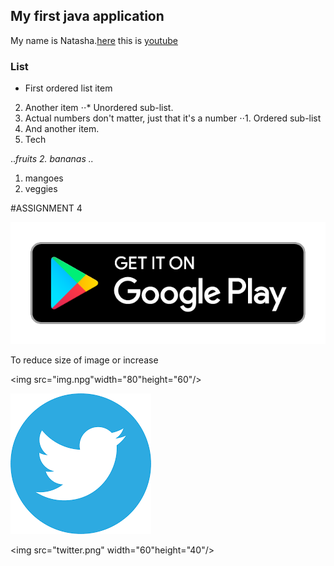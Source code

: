 ## My first java application
My name is Natasha.[here](https://www.google.com)
this is [youtube](https://www.youtube.com)


### List
- First ordered list item
2. Another item
⋅⋅* Unordered sub-list. 
1. Actual numbers don't matter, just that it's a number
⋅⋅1. Ordered sub-list
4. And another item.
5. Tech


..*fruits
2. bananas
..*
1. mangoes
2. veggies


#ASSIGNMENT 4




![playstorelogo](playstore.png)

To reduce size of image or increase

<img src="img.npg"width="80"height="60"/>


![twitterlogo](twitter.png)


<img src="twitter.png" width="60"height="40"/>
